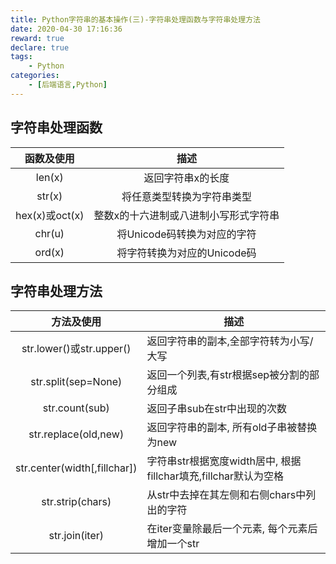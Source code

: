 ```yaml
---
title: Python字符串的基本操作(三)-字符串处理函数与字符串处理方法
date: 2020-04-30 17:16:36
reward: true
declare: true
tags: 
	- Python
categories: 
	- [后端语言,Python]
---
```


## 字符串处理函数

|   函数及使用   |                 描述                  |
| :------------: | :-----------------------------------: |
|     len(x)     |           返回字符串x的长度           |
|     str(x)     |      将任意类型转换为字符串类型       |
| hex(x)或oct(x) | 整数x的十六进制或八进制小写形式字符串 |
|     chr(u)     |      将Unicode码转换为对应的字符      |
|     ord(x)     |      将字符转换为对应的Unicode码      |

<!--more-->

## 字符串处理方法

|          方法及使用          | 描述                                                         |
| :--------------------------: | ------------------------------------------------------------ |
|   str.lower()或str.upper()   | 返回字符串的副本,全部字符转为小写/大写                       |
|     str.split(sep=None)      | 返回一个列表,有str根据sep被分割的部分组成                    |
|        str.count(sub)        | 返回子串sub在str中出现的次数                                 |
|     str.replace(old,new)     | 返回字符串的副本, 所有old子串被替换为new                     |
| str.center(width[,fillchar]) | 字符串str根据宽度width居中, 根据fillchar填充,fillchar默认为空格 |
|       str.strip(chars)       | 从str中去掉在其左侧和右侧chars中列出的字符                   |
|        str.join(iter)        | 在iter变量除最后一个元素, 每个元素后增加一个str              |

